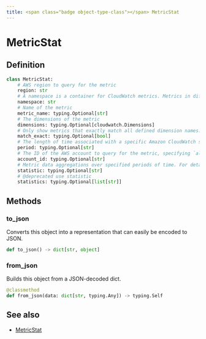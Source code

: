 ```yaml
---
title: <span class="badge object-type-class"></span> MetricStat
---
```

# <span class="badge object-type-class"></span> MetricStat

## Definition

```python
class MetricStat:
    # AWS region to query for the metric
    region: str
    # A namespace is a container for CloudWatch metrics. Metrics in different namespaces are isolated from each other, so that metrics from different applications are not mistakenly aggregated into the same statistics. For example, Amazon EC2 uses the AWS/EC2 namespace.
    namespace: str
    # Name of the metric
    metric_name: typing.Optional[str]
    # The dimensions of the metric
    dimensions: typing.Optional[cloudwatch.Dimensions]
    # Only show metrics that exactly match all defined dimension names.
    match_exact: typing.Optional[bool]
    # The length of time associated with a specific Amazon CloudWatch statistic. Can be specified by a number of seconds, 'auto', or as a duration string e.g. '15m' being 15 minutes
    period: typing.Optional[str]
    # The ID of the AWS account to query for the metric, specifying `all` will query all accounts that the monitoring account is permitted to query.
    account_id: typing.Optional[str]
    # Metric data aggregations over specified periods of time. For detailed definitions of the statistics supported by CloudWatch, see https://docs.aws.amazon.com/AmazonCloudWatch/latest/monitoring/Statistics-definitions.html.
    statistic: typing.Optional[str]
    # @deprecated use statistic
    statistics: typing.Optional[list[str]]
```
## Methods

### <span class="badge object-method"></span> to_json

Converts this object into a representation that can easily be encoded to JSON.

```python
def to_json() -> dict[str, object]
```

### <span class="badge object-method"></span> from_json

Builds this object from a JSON-decoded dict.

```python
@classmethod
def from_json(data: dict[str, typing.Any]) -> typing.Self
```

## See also

 * <span class="badge builder"></span> [MetricStat](./builder-MetricStat.md)
